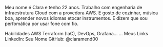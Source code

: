 Meu nome é Clara e tenho 22 anos. Trabalho com engenharia de infraestrutura Cloud com a provedora AWS. E gosto de cozinhar, música boa, aprender novos idiomas etocar instrumentos. E dizem que sou perfomática por usar fone com fio.

Habilidades
AWS
Terraform (IaC), DevOps, Grafana...
...
Meus Links
LinkedIn: Seu Nome
GitHub: @claramend00
